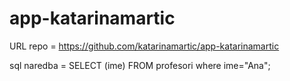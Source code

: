 # app-katarinamartic

URL repo = https://github.com/katarinamartic/app-katarinamartic


sql naredba = 
SELECT (ime) FROM profesori where ime="Ana";
